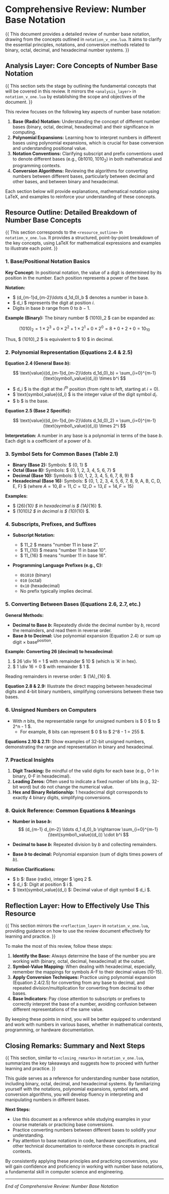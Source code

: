 # Comprehensive Review: Number Base Notation

{{ This document provides a detailed review of number base notation, drawing from the concepts outlined in `notation_v_one.lua`. It aims to clarify the essential principles, notations, and conversion methods related to binary, octal, decimal, and hexadecimal number systems. }}

## Analysis Layer: Core Concepts of Number Base Notation

{{ This section sets the stage by outlining the fundamental concepts that will be covered in this review. It mirrors the `<analysis_layer>` in `notation_v_one.lua` by establishing the scope and objectives of the document. }}

This review focuses on the following key aspects of number base notation:

1.  **Base (Radix) Notation:** Understanding the concept of different number bases (binary, octal, decimal, hexadecimal) and their significance in computing.
2.  **Polynomial Expansions:**  Learning how to interpret numbers in different bases using polynomial expansions, which is crucial for base conversion and understanding positional value.
3.  **Notation Conventions:** Clarifying subscript and prefix conventions used to denote different bases (e.g., $0b1010$, $1010_2$) in both mathematical and programming contexts.
4.  **Conversion Algorithms:**  Reviewing the algorithms for converting numbers between different bases, particularly between decimal and other bases, and between binary and hexadecimal.

Each section below will provide explanations, mathematical notation using LaTeX, and examples to reinforce your understanding of these concepts.

## Resource Outline: Detailed Breakdown of Number Base Concepts

{{ This section corresponds to the `<resource_outline>` in `notation_v_one.lua`. It provides a structured, point-by-point breakdown of the key concepts, using LaTeX for mathematical expressions and examples to illustrate each point. }}

### 1. Base/Positional Notation Basics

**Key Concept:** In positional notation, the value of a digit is determined by its position in the number. Each position represents a power of the base.

**Notation:**
- $ (d_{m-1}d_{m-2}\ldots d_1d_0)_b $ denotes a number in base $b$.
- $ d_i $ represents the digit at position $i$.
- Digits in base $b$ range from $0$ to $b-1$.

**Example (Binary):**
The binary number $ (1010)_2 $ can be expanded as:

$$ (1010)_2 = 1 \times 2^3 + 0 \times 2^2 + 1 \times 2^1 + 0 \times 2^0 = 8 + 0 + 2 + 0 = 10_{10} $$

Thus, $ (1010)_2 $ is equivalent to $ 10 $ in decimal.

### 2. Polynomial Representation (Equations 2.4 & 2.5)

**Equation 2.4 (General Base $b$):**

$$ \text{value}((d_{m-1}d_{m-2}\ldots d_1d_0)_b) = \sum_{i=0}^{m-1} (\text{symbol\_value}(d_i)) \times b^i $$

- $ d_i $ is the digit at the $i^{th}$ position (from right to left, starting at $i=0$).
- $ \text{symbol\_value}(d_i) $ is the integer value of the digit symbol $d_i$.
- $ b $ is the base.

**Equation 2.5 (Base 2 Specific):**

$$ \text{value}((d_{m-1}d_{m-2}\ldots d_1d_0)_2) = \sum_{i=0}^{m-1} (\text{symbol\_value}(d_i)) \times 2^i $$

**Interpretation:**  A number in any base is a polynomial in terms of the base $b$. Each digit is a coefficient of a power of $b$.

### 3. Symbol Sets for Common Bases (Table 2.1)

- **Binary (Base 2):** Symbols: $ \{0, 1\} $
- **Octal (Base 8):** Symbols: $ \{0, 1, 2, 3, 4, 5, 6, 7\} $
- **Decimal (Base 10):** Symbols: $ \{0, 1, 2, 3, 4, 5, 6, 7, 8, 9\} $
- **Hexadecimal (Base 16):** Symbols: $ \{0, 1, 2, 3, 4, 5, 6, 7, 8, 9, A, B, C, D, E, F\} $ (where $A=10, B=11, C=12, D=13, E=14, F=15$)

**Examples:**
- $ (26)_{10} $ in hexadecimal is $ (1A)_{16} $.
- $ (1010)_2 $ in decimal is $ (10)_{10} $.

### 4. Subscripts, Prefixes, and Suffixes

- **Subscript Notation:**
    - $ 11_2 $ means "number 11 in base 2".
    - $ 11_{10} $ means "number 11 in base 10".
    - $ 11_{16} $ means "number 11 in base 16".

- **Programming Language Prefixes (e.g., C):**
    - `0b1010` (binary)
    - `010` (octal)
    - `0x10` (hexadecimal)
    - No prefix typically implies decimal.

### 5. Converting Between Bases (Equations 2.6, 2.7, etc.)

**General Methods:**

- **Decimal to Base $b$:** Repeatedly divide the decimal number by $b$, record the remainders, and read them in reverse order.
- **Base $b$ to Decimal:** Use polynomial expansion (Equation 2.4) or sum up digit × base<sup>position</sup>.

**Example: Converting 26 (decimal) to hexadecimal:**

1.  $ 26 \div 16 = 1 $ with remainder $ 10 $ (which is 'A' in hex).
2.  $ 1 \div 16 = 0 $ with remainder $ 1 $.

Reading remainders in reverse order: $ (1A)_{16} $.

**Equation 2.8 & 2.9:**  Illustrate the direct mapping between hexadecimal digits and 4-bit binary numbers, simplifying conversions between these two bases.

### 6. Unsigned Numbers on Computers

- With $n$ bits, the representable range for unsigned numbers is $ 0 $ to $ 2^n - 1 $.
    - For example, 8 bits can represent $ 0 $ to $ 2^8 - 1 = 255 $.

**Equations 2.10 & 2.11:** Show examples of 32-bit unsigned numbers, demonstrating the range and representation in binary and hexadecimal.

### 7. Practical Insights

1.  **Digit Tracking:** Be mindful of the valid digits for each base (e.g., 0-1 in binary, 0-F in hexadecimal).
2.  **Leading Zeros:** Often used to indicate a fixed number of bits (e.g., 32-bit word) but do not change the numerical value.
3.  **Hex and Binary Relationship:**  1 hexadecimal digit corresponds to exactly 4 binary digits, simplifying conversions.

### 8. Quick Reference: Common Equations & Meanings

- **Number in base $b$:**
    $$ (d_{m-1} d_{m-2} \ldots d_1 d_0)_b \rightarrow \sum_{i=0}^{m-1} (\text{symbol\_value}(d_i)) \cdot b^i $$

- **Decimal to base $b$:** Repeated division by $b$ and collecting remainders.

- **Base $b$ to decimal:** Polynomial expansion (sum of digits times powers of $b$).

**Notation Clarifications:**
- $ b $: Base (radix), integer $ \geq 2 $.
- $ d_i $: Digit at position $ i $.
- $ \text{symbol\_value}(d_i) $: Decimal value of digit symbol $ d_i $.

## Reflection Layer: How to Effectively Use This Resource

{{ This section mirrors the `<reflection_layer>` in `notation_v_one.lua`, providing guidance on how to use the review document effectively for learning and practice. }}

To make the most of this review, follow these steps:

1.  **Identify the Base:** Always determine the base of the number you are working with (binary, octal, decimal, hexadecimal) at the outset.
2.  **Symbol-Value Mapping:** When dealing with hexadecimal, especially, remember the mappings for symbols A-F to their decimal values (10-15).
3.  **Apply Conversion Techniques:** Practice using polynomial expansion (Equation 2.4/2.5) for converting from any base to decimal, and repeated division/multiplication for converting from decimal to other bases.
4.  **Base Indicators:** Pay close attention to subscripts or prefixes to correctly interpret the base of a number, avoiding confusion between different representations of the same value.

By keeping these points in mind, you will be better equipped to understand and work with numbers in various bases, whether in mathematical contexts, programming, or hardware documentation.

## Closing Remarks: Summary and Next Steps

{{ This section, similar to `<closing_remarks>` in `notation_v_one.lua`, summarizes the key takeaways and suggests how to proceed with further learning and practice. }}

This guide serves as a reference for understanding number base notation, including binary, octal, decimal, and hexadecimal systems. By familiarizing yourself with the notations, polynomial expansions, symbol sets, and conversion algorithms, you will develop fluency in interpreting and manipulating numbers in different bases.

**Next Steps:**

-   Use this document as a reference while studying examples in your course materials or practicing base conversions.
-   Practice converting numbers between different bases to solidify your understanding.
-   Pay attention to base notations in code, hardware specifications, and other technical documentation to reinforce these concepts in practical contexts.

By consistently applying these principles and practicing conversions, you will gain confidence and proficiency in working with number base notations, a fundamental skill in computer science and engineering.

---
*End of Comprehensive Review: Number Base Notation* 